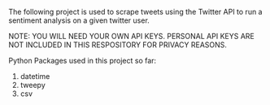 The following project is used to scrape tweets using the Twitter API to run a sentiment analysis on a given twitter user.

NOTE: YOU WILL NEED YOUR OWN API KEYS. PERSONAL API KEYS ARE NOT INCLUDED IN THIS RESPOSITORY FOR PRIVACY REASONS.

Python Packages used in this project so far:
1) datetime
2) tweepy
3) csv
